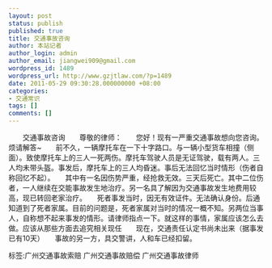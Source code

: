 ```yaml
---
layout: post
status: publish
published: true
title: 交通事故咨询
author: 本站记者
author_login: admin
author_email: jiangwei909@gmail.com
wordpress_id: 1489
wordpress_url: http://www.gzjtlaw.com/?p=1489
date: 2011-05-29 09:30:28.000000000 +08:00
categories:
- 交通常识
tags: []
comments: []
---
```

　　交通事故咨询　　尊敬的律师：　　您好！现有一严重交通事故想向您咨询。烦请解答~　　前不久，一辆摩托车在一下十字路口。与一辆小型货车相撞（侧面）。致使摩托车上的三人一死两伤。摩托车驾驶人员是无证驾驶，载有两人。三人均未带头盔。事发后，摩托车上的三人均昏迷。事后无法回忆当时情形（伤者自称回忆不起）。　　其中有一名因伤势严重，经抢救无效。三天后死亡。其中二位伤者，一人继续在交能事故发生地治疗。另一名具了解因为交通事故发生地费用较高，现已转回老家治疗。　　死者事发当时，因无有效证件。无法确认身份。后通知道到了死者家属。目前的问题是，死者家属对当时的情况一概不知。另两位当事人，自称想不起来事发的情形。请律师指点一下。就这样的事情，家属应该怎么去做。应该从那些方面去追究相关现任　　现在，交通责任认定书尚未出来（据事发已有10天）　　事故的另一方，具交警讲，人和车已经扣留。标签:广州交通事故索赔 广州交通事故赔偿 广州交通事故律师
